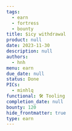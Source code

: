 ```yaml
---
tags:
  - earn
  - fortress
  - bounty
title: $icy withdrawal
product: null
date: 2023-11-30
description: null
authors:
  - hnh
menu: earn
due_date: null
status: Done
PICs:
  - minhlq
functional: 🛠️ Tooling
completion_date: null
bounty: 120
hide_frontmatter: true
type: earn
---
```

